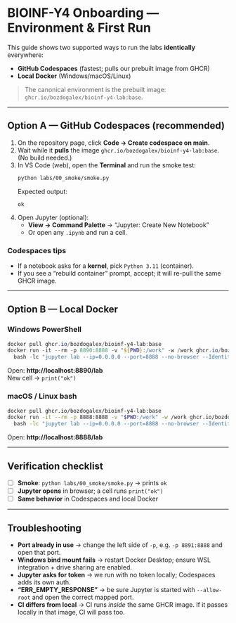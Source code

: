 # BIOINF-Y4 Onboarding — Environment & First Run

This guide shows two supported ways to run the labs **identically** everywhere:

- **GitHub Codespaces** (fastest; pulls our prebuilt image from GHCR)
- **Local Docker** (Windows/macOS/Linux)

> The canonical environment is the prebuilt image: `ghcr.io/bozdogalex/bioinf-y4-lab:base`.

---

## Option A — GitHub Codespaces (recommended)

1. On the repository page, click **Code → Create codespace on main**.
2. Wait while it **pulls** the image `ghcr.io/bozdogalex/bioinf-y4-lab:base`. (No build needed.)
3. In VS Code (web), open the **Terminal** and run the smoke test:
   ```bash
   python labs/00_smoke/smoke.py
   ```
   Expected output:
   ```
   ok
   ```
4. Open Jupyter (optional):
   - **View → Command Palette** → “Jupyter: Create New Notebook”
   - Or open any `.ipynb` and run a cell.

### Codespaces tips
- If a notebook asks for a **kernel**, pick `Python 3.11` (container).
- If you see a “rebuild container” prompt, accept; it will re-pull the same GHCR image.

---

## Option B — Local Docker

### Windows PowerShell
```powershell
docker pull ghcr.io/bozdogalex/bioinf-y4-lab:base
docker run -it --rm -p 8890:8888 -v "${PWD}:/work" -w /work ghcr.io/bozdogalex/bioinf-y4-lab:base `
  bash -lc "jupyter lab --ip=0.0.0.0 --port=8888 --no-browser --IdentityProvider.token='' --allow-root"
```
Open: **http://localhost:8890/lab**  
New cell → `print("ok")`

### macOS / Linux bash
```bash
docker pull ghcr.io/bozdogalex/bioinf-y4-lab:base
docker run -it --rm -p 8888:8888 -v "$PWD:/work" -w /work ghcr.io/bozdogalex/bioinf-y4-lab:base \
  bash -lc "jupyter lab --ip=0.0.0.0 --port=8888 --no-browser --IdentityProvider.token='' --allow-root"
```
Open: **http://localhost:8888/lab**

---

## Verification checklist

- [ ] **Smoke**: `python labs/00_smoke/smoke.py` → prints `ok`
- [ ] **Jupyter opens** in browser; a cell runs `print("ok")`
- [ ] **Same behavior** in Codespaces and local Docker

---

## Troubleshooting

- **Port already in use** → change the left side of `-p`, e.g. `-p 8891:8888` and open that port.  
- **Windows bind mount fails** → restart Docker Desktop; ensure WSL integration + drive sharing are enabled.  
- **Jupyter asks for token** → we run with no token locally; Codespaces adds its own auth.  
- **“ERR_EMPTY_RESPONSE”** → be sure Jupyter is started with `--allow-root` and open the correct mapped port.  
- **CI differs from local** → CI runs *inside* the same GHCR image. If it passes locally in that image, CI will pass too.
